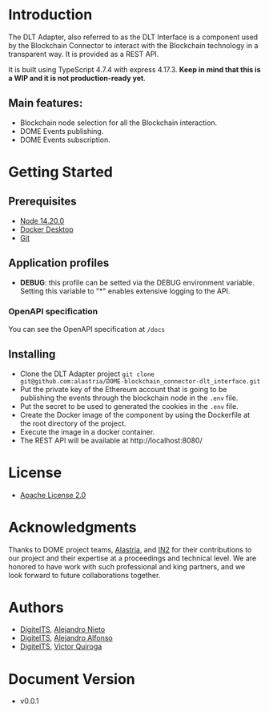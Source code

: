 # Introduction
The DLT Adapter, also referred to as the DLT Interface is a component used by the Blockchain Connector to interact with the Blockchain technology in a transparent way. It is provided as a REST API.

It is built using TypeScript 4.7.4 with express 4.17.3. **Keep in mind that this is a WIP and it is not production-ready yet**.

## Main features:
- Blockchain node selection for all the Blockchain interaction.
- DOME Events publishing.
- DOME Events subscription.


# Getting Started

## Prerequisites
- [Node 14.20.0](https://nodejs.org/en/blog/release/v14.20.0)
- [Docker Desktop](https://www.docker.com/)
- [Git](https://git-scm.com/)

## Application profiles
- <b>DEBUG</b>: this profile can be setted via the DEBUG environment variable. Setting this variable to "*" enables extensive logging to the API.

### OpenAPI specification
You can see the OpenAPI specification at `/docs`

## Installing
- Clone the DLT Adapter project `git clone git@github.com:alastria/DOME-blockchain_connector-dlt_interface.git`
- Put the private key of the Ethereum account that is going to be publishing the events through the blockchain node in the `.env` file.
- Put the secret to be used to generated the cookies in the `.env` file.
- Create the Docker image of the component by using the Dockerfile at the root directory of the project.
- Execute the image in a docker container.
- The REST API will be available at http://localhost:8080/

# License
- [Apache License 2.0](https://www.apache.org/licenses/LICENSE-2.0)


# Acknowledgments
Thanks to DOME project teams, [Alastria](https://alastria.io/), and [IN2](https://digitelts.es/) for their contributions to our project and their expertise at a proceedings and technical level. We are honored to have work with such professional and king partners, and we look forward to future collaborations together.

# Authors
- [DigitelTS](https://digitelts.com/), [Alejandro Nieto](mailto:alejandro.nieto@madisonmk.com)
- [DigitelTS](https://digitelts.com/), [Alejandro Alfonso](mailto:alejandro.alfonso@madisonmk.com)
- [DigitelTS](https://digitelts.com/), [Victor Quiroga](mailto:victorjavier.quirog@madisonmk.com)

# Document Version
- v0.0.1
